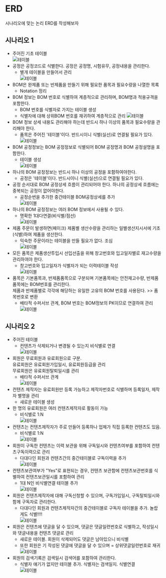 # ERD

시나리오에 맞는 논리 ERD를 작성해보자

## 시나리오 1

- 주어진 기초 테이블  
  ![테이블](Scenario1/2023-05-20-19-56-58.png)
- 공정은 공정코드로 식별한다. 공정은 공정명, 시험유무, 공정내용을 관리한다.
  - 별개 테이블을 만들어서 관리  
  ![테이블](Scenario1/2023-05-20-14-49-00.png)
- BOM은 완제품 또는 반제품을 만들기 위해 필요한 품목과 필요수량을 나열한 목록
  - Notation 정리
- BOM 정보는 BOM 번호로 식별하여 계층적으로 관리하며, BOM명과 적용규격을 포함한다.
  - BOM 번호를 식별자로 가지는 테이블 생성  
  - 식별자에 대해 상위BOM 번호를 재귀하여 계층적으로 관리
  ![테이블](Scenario1/2023-05-20-18-57-23.png)
- BOM 정보 상세 내용도 관리해야 하는데 반드시 하나 이상의 품목과 필요수량을 관리해야 한다.
  - 품목은 주어진 '테이블'이다. 반드시이니 식별(실선)로 연결될 필요가 있다.  
  ![테이블](Scenario1/2023-05-20-20-06-06.png)
- BOM 공정정보는 BOM 공정정보로 식별되어 BOM 공정명과 BOM 공정설명을 포함한다.
  - 테이블 생성  
  ![테이블](Scenario1/2023-05-20-20-12-48.png)
- 하나의 BOM 공정정보는 반드시 하나 이상의 공정을 포함하여야한다.
  - 공정은 '테이블'이다. 반드시이니 식별(실선)으로 연결될 필요가 있다.
- 공정 순서대로 BOM 공정상세 흐름이 관리되어야 한다. 하나의 공정상세 흐름에는 중복되는 공정이 없어야한다.
  - 공정순번을 추가한 중간테이블 BOM공정상세를 추가  
  ![테이블](Scenario1/2023-05-20-22-28-44.png)
- 하나의 BOM 공정정보는 여러 BOM 정보에서 사용될 수 있다.
  - 명확한 1대다연결(비식별/점선)  
  ![테이블](Scenario1/2023-05-20-22-29-54.png)
- 제품 주문이 발생하면(페이크) 제품별 생산수량을 관리하는 일별생산지시서에 기초(식별)하여 제품을 생산한다.
  - 익숙한 주문이라는 테이블을 만들 필요가 없다. 조심  
  ![테이블](Scenario1/2023-05-20-22-31-34.png)
- 모든 품목은 제품생산투입시 선입선출을 위해 창고번호와 입고일자별로 재고수량을 관리하여야 한다.
  - 창고번호와 입고일자가 식별자가 되는 이력테이블 작성  
  ![테이블](Scenario1/2023-05-20-22-33-38.png)
- 품목은 기본품목과, 반제품품목으로 구분되며 기본품목에는 안전재고수량, 반제품품목에는 BOM번호를 관리한다.  
제품과 반제품별로 각각에 해당하는 유일한 고유의 BOM 번호를 사용된다. >> 품목번호로 변환
  - 배타적 수퍼서브 관계, BOM 번호는 BOM정보의 PK이므로 연결하여 관리  
  ![테이블](Scenario1/2023-05-20-22-38-05.png)

## 시나리오 2

- 주어진 테이블
  - 컨텐츠가 삭제되거나 변경될 수 있는지 비식별로 연결  
  ![테이블](Scenario2/2023-05-21-11-50-55.png)
- 회원은 무료회원과 유료회원으로 구분.  
유료회원은 유료회원가입일시, 유료회원등급을 관리  
무료회원은 유료회원탈퇴일시를 관리
  - 배타적 수퍼서브 관계  
  ![테이블](Scenario2/2023-05-21-11-47-01.png)
- 컨텐츠 제작자는 유료회원만 등록 가능하고 제작자번호로 식별하며 등록일자, 제작자 별명을 관리
  - 새로운 테이블 생성
- 한 명의 유료회원은 여러 컨텐츠제작자로 활동이 가능
  - 비식별로 1:N  
  ![테이블](Scenario2/2023-05-21-12-17-49.png)
- 컨텐츠는 컨텐츠제작자가 주로 만들어 등록하나 업체가 직접 등록한 컨텐츠도 있음.
  - 비식별로 1:N  
  ![테이블](Scenario2/2023-05-21-12-18-57.png)
- 회원이 구독한 컨텐츠는 이력 보관을 위해 구독일시와 컨텐츠여부를 포함하여 컨텐츠구독이력으로 관리
  - 다대다인 회원과 컨텐츠간의 중간테이블로 구독이력을 추가  
  ![테이블](Scenario2/2023-05-21-12-23-38.png)
- 컨텐츠보관여부가 "Yes"로 표현되는 경우, 컨텐츠 보관함에 컨텐츠보관번호를 식별하여 컨텐츠보관일시를 포함하여 관리
  - 1대 N인 비식별연결 테이블 추가  
  ![테이블](Scenario2/2023-05-21-12-26-11.png)
- 회원은 컨텐츠제작자에 대해 구독신청할 수 있으며, 구독가입일시, 구독탈퇴일시와 함께 구독자로 관리한다.
  - 다대다인 회원과 컨텐츠제작자간의 중간테이블로 구독자 테이블을 추가. 놀랍게도 식별!!!!  
  ![테이블](Scenario2/2023-05-21-12-29-35.png)
- 회원은 컨텐츠에 댓글을 달 수 있으며, 댓글은 댓글일련번호로 식별하고, 작성일시와 댓글내용을 컨텐츠 댓글로 관리
  - 새로운 테이블. 회원이 삭제되어도 댓글은 남아있으니 비식별
  - 또한 회원은 기 작성된 댓글에 댓글을 달 수 있으며 = 상위댓글일련번호로 재귀  
  ![테이블](Scenario2/2023-05-21-12-37-08.png)
- 회원의 검색기록은 검색일시 검색어를 포함하여 관리한다.
  - 식별자 얘기가 없지만 테이블 추가. 식별자는 검색일지. 식별연결  
  ![테이블](Scenario2/2023-05-21-12-37-47.png)
